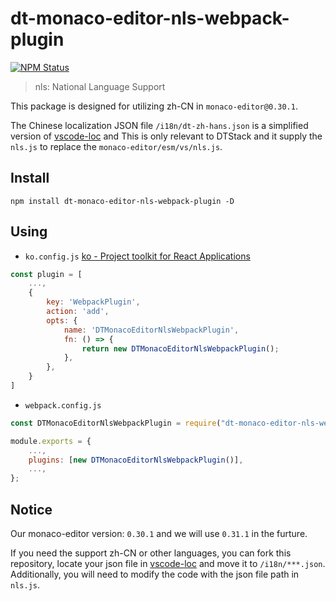 # dt-monaco-editor-nls-webpack-plugin

<a href="https://www.npmjs.com/package/dt-monaco-editor-nls-webpack-plugin"><img alt="NPM Status" src="https://img.shields.io/npm/v/dt-monaco-editor-nls-webpack-plugin.svg?style=flat"></a>

> nls: National Language Support

This package is designed for utilizing zh-CN in `monaco-editor@0.30.1`.

The Chinese localization JSON file `/i18n/dt-zh-hans.json` is a simplified version of [vscode-loc](https://github.com/microsoft/vscode-loc/blob/release/1.63.3/i18n/vscode-language-pack-zh-hans/translations/main.i18n.json)  and This is only relevant to DTStack and it supply the `nls.js` to replace the `monaco-editor/esm/vs/nls.js`.


## Install

`npm install dt-monaco-editor-nls-webpack-plugin -D`

## Using

-   `ko.config.js` [ko - Project toolkit for React Applications](https://github.com/DTStack/ko)

```js
const plugin = [
    ...,
    {
        key: 'WebpackPlugin',
        action: 'add',
        opts: {
            name: 'DTMonacoEditorNlsWebpackPlugin',
            fn: () => {
                return new DTMonacoEditorNlsWebpackPlugin();
            },
        },
    }
]
```

-   `webpack.config.js`

```js
const DTMonacoEditorNlsWebpackPlugin = require("dt-monaco-editor-nls-webpack-plugin");

module.exports = {
    ...,
    plugins: [new DTMonacoEditorNlsWebpackPlugin()],
    ...,
};
```

## Notice

Our monaco-editor version: `0.30.1` and we will use `0.31.1` in the furture.

If you need the support zh-CN or other languages, you can fork this repository, locate your json file in [vscode-loc](https://github.com/microsoft/vscode-loc) and move it to `/i18n/***.json`. Additionally, you will need to modify the code with the json file path in `nls.js`.

<!-- If you need complete zh-CN or other languages, you can fork this repository, find your json file in [vscode-loc](https://github.com/microsoft/vscode-loc) and move to `/i18n/***.json`, and you need to modify the code with json file path in `nls.js`. -->
